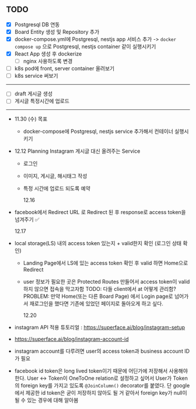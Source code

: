 ## TODO

- [x] Postgresql DB 연동
- [x] Board Entity 생성 및 Repository 추가
- [x] docker-compose.yml에 Postgresql, nestjs app 서비스 추가 -> `docker compose up` 으로 Postgresql, nestjs container 같이 실행시키기
- [x] React App 생성 후 dockerize
  - [ ] nginx 사용하도록 변경
- [ ] k8s pod에 front, server container 올려보기
- [ ] k8s service 써보기

---

- [ ] draft 게시글 생성
- [ ] 게시글 특정시간에 업로드

---

- 11.30 (수) 목표
  - docker-compose에 Postgresql, nestjs service 추가해서 컨테이너 실행시키기
- 12.12 Planning
  Instagram 게시글 대신 올려주는 Service

  - 로그인
  - 이미지, 게시글, 해시태그 작성
  - 특정 시간에 업로드 되도록 예약

    12.16

- facebook에서 Redirect URL 로 Redirect 된 후 response로 access token을 넘겨주기 ✅

  12.17

- local storage(LS) 내의 access token 있는지 + valid한지 확인 (로그인 상태 확인)

  - Landing Page에서 LS에 있는 access token 확인 후 valid 하면 Home으로 Redirect
  - user 정보가 필요한 곳은 Protected Routes 만들어서 access token이 valid 하지 않으면 접속을 막고자함
    TODO: 다들 client에서 at 어떻게 관리함?
    PROBLEM: 만약 Home(또는 다른 Board Page) 에서 Login page로 넘어가서 재로그인을 했다면 기존에 있었던 페이지로 돌아오게 하고 싶다.

    12.20

- instagram API 적용 튜토리얼 : https://superface.ai/blog/instagram-setup
- https://superface.ai/blog/instagram-account-id
- instagram account를 다루려면 user의 access token과 business account ID가 필요

- facebook id token은 long lived token이기 때문에 어딘가에 저장해서 사용해야 한다. User <-> Token이 OneToOne relation로 설정하고 싶어서 User가 Token의 foreign key를 가지고 있도록 `@JoinColumn()` decorator를 붙였다.
  단 google에서 제공한 id token은 굳이 저장하지 않아도 될 거 같아서 foreign key가 null이 될 수 있는 경우에 대해 알아봄
